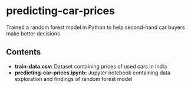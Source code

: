 # predicting-car-prices
Trained a random forest model in Python to help second-hand car buyers make better decisions

## Contents
* **train-data.csv:** Dataset containing prices of used cars in India
* **predicting-car-prices.ipynb:** Jupyter notebook containing data exploration and findings of random forest model
